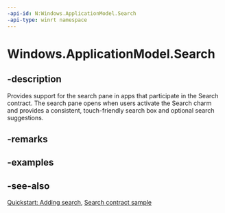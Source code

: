 ```yaml
---
-api-id: N:Windows.ApplicationModel.Search
-api-type: winrt namespace
---
```


# Windows.ApplicationModel.Search

## -description
Provides support for the search pane in apps that participate in the Search contract. The search pane opens when users activate the Search charm and provides a consistent, touch-friendly search box and optional search suggestions.

## -remarks

## -examples

## -see-also
[Quickstart: Adding search](http://msdn.microsoft.com/library/d412c562-22d2-41c4-9f27-27503b89b9e9), [Search contract sample](http://go.microsoft.com/fwlink/p/?linkid=234892)